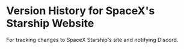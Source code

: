 # Version History for SpaceX's Starship Website

For tracking changes to SpaceX Starship's site and notifying Discord.
